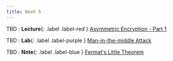 ```yaml
---
title: Week 6
---
```


TBD
: **Lecture**{: .label .label-red } [Asymmetric Encryption - Part 1](#)

TBD 
: **Lab**{: .label .label-purple } [Man-in-the-middle Attack](#)

TBD 
: **Note**{: .label .label-blue } [Fermat's Little Theorem](#)
